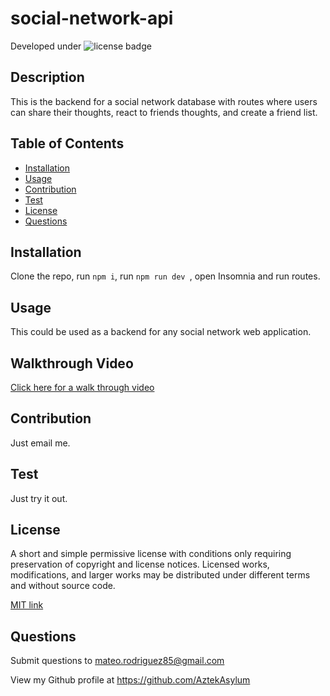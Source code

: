# social-network-api

Developed under ![license badge](https://img.shields.io/badge/License-MIT-blue.svg)

## Description

This is the backend for a social network database with routes where users can share their thoughts, react to friends thoughts, and create a friend list.

## Table of Contents

- [Installation](#installation)
- [Usage](#usage)
- [Contribution](#contribution)
- [Test](#test)
- [License](#license)
- [Questions](#questions)

## Installation

Clone the repo, run `npm i`, run `npm run dev `, open Insomnia and run routes.

## Usage

This could be used as a backend for any social network web application.

## Walkthrough Video

[Click here for a walk through video](https://drive.google.com/file/d/19Cm_d_bMJ40nZIevbu5tdyY_0mTgaM8Q/view)

## Contribution

Just email me.

## Test

Just try it out.

## License

A short and simple permissive license with conditions only requiring preservation of copyright and license notices. Licensed works, modifications, and larger works may be distributed under different terms and without source code.

[MIT link](https://choosealicense.com/licenses/mit/)

## Questions

Submit questions to mateo.rodriguez85@gmail.com

View my Github profile at https://github.com/AztekAsylum
